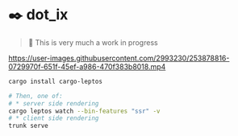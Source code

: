 # ✒️ dot_ix

> 🚧 This is very much a work in progress

https://user-images.githubusercontent.com/2993230/253878816-0729970f-651f-45ef-a986-470f383b8018.mp4


```bash
cargo install cargo-leptos

# Then, one of:
# * server side rendering
cargo leptos watch --bin-features "ssr" -v
# * client side rendering
trunk serve
```
